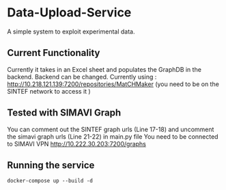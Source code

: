 # Data-Upload-Service

A simple system to exploit experimental data.

## Current Functionality

Currently it takes in an Excel sheet and populates the GraphDB in the backend.
Backend can be changed.
Currently using : http://10.218.121.139:7200/repositories/MatCHMaker   (you need to be on the SINTEF network to access it )

## Tested with SIMAVI Graph
You can comment out the SINTEF graph urls (Line 17-18) and uncomment the simavi graph urls (Line 21-22) in main.py file
You need to be connected to SIMAVI VPN
http://10.222.30.203:7200/graphs

## Running the service

`docker-compose up --build -d`


